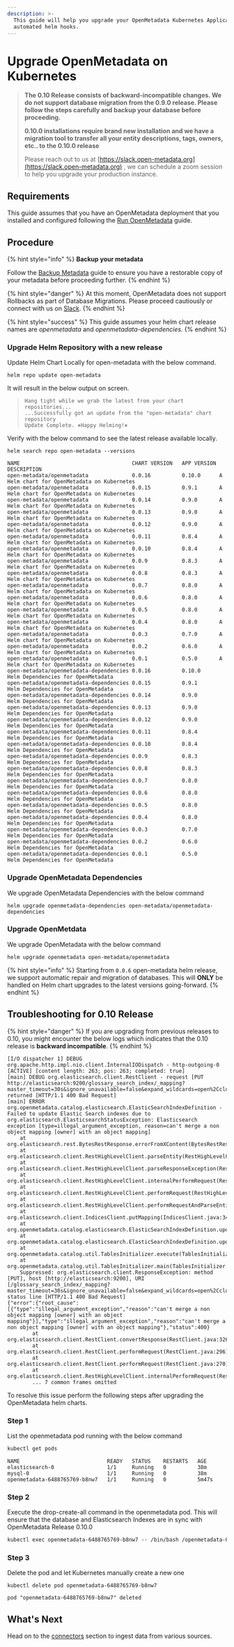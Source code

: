 ```yaml
---
description: >-
  This guide will help you upgrade your OpenMetadata Kubernetes Application with
  automated helm hooks.
---
```


# Upgrade OpenMetadata on Kubernetes

>

> **The 0.10 Release consists of backward-incompatible changes. We do not support database migration from the 0.9.0 release. Please follow the steps carefully and backup your database before proceeding.**
>
> **0.10.0 installations require brand new installation and we have a migration tool to transfer all your entity descriptions, tags, owners, etc.. to the 0.10.0 release**
>
> Please reach out to us at [https://slack.open-metadata.org](https://slack.open-metadata.org) , we can schedule a zoom session to help you upgrade your production instance.

## Requirements

This guide assumes that you have an OpenMetadata deployment that you installed and configured following the [Run OpenMetadata](broken-reference) guide.

## Procedure

{% hint style="info" %}
**Backup your metadata**

Follow the [Backup Metadata](https://github.com/open-metadata/OpenMetadata/blob/docs/upgrade/upgrade-on-kubernetes/broken-reference/README.md) guide to ensure you have a restorable copy of your metadata before proceeding further.
{% endhint %}

{% hint style="danger" %}
At this moment, OpenMetadata does not support Rollbacks as part of Database Migrations. Please proceed cautiously or connect with us on [Slack](https://join.slack.com/t/openmetadata/shared\_invite/zt-wksh1bww-iQGk45NTw6Tp4Q9UZd6QOw).
{% endhint %}

{% hint style="success" %}
This guide assumes your helm chart release names are _openmetadata_ and _openmetadata-dependencies._
{% endhint %}

### Upgrade Helm Repository with a new release

Update Helm Chart Locally for open-metadata with the below command.

```
helm repo update open-metadata
```

It will result in the below output on screen.

> ```
> Hang tight while we grab the latest from your chart repositories...
> ...Successfully got an update from the "open-metadata" chart repository
> Update Complete. ⎈Happy Helming!⎈
> ```

Verify with the below command to see the latest release available locally.

```
helm search repo open-metadata --versions
```

```
NAME                                   	CHART VERSION	APP VERSION	DESCRIPTION                                
open-metadata/openmetadata             	0.0.16       	0.10.0     	A Helm chart for OpenMetadata on Kubernetes
open-metadata/openmetadata             	0.0.15       	0.9.1      	A Helm chart for OpenMetadata on Kubernetes
open-metadata/openmetadata             	0.0.14       	0.9.0      	A Helm chart for OpenMetadata on Kubernetes
open-metadata/openmetadata             	0.0.13       	0.9.0      	A Helm chart for OpenMetadata on Kubernetes
open-metadata/openmetadata             	0.0.12       	0.9.0      	A Helm chart for OpenMetadata on Kubernetes
open-metadata/openmetadata             	0.0.11       	0.8.4      	A Helm chart for OpenMetadata on Kubernetes
open-metadata/openmetadata             	0.0.10       	0.8.4      	A Helm chart for OpenMetadata on Kubernetes
open-metadata/openmetadata             	0.0.9        	0.8.3      	A Helm chart for OpenMetadata on Kubernetes
open-metadata/openmetadata             	0.0.8        	0.8.3      	A Helm chart for OpenMetadata on Kubernetes
open-metadata/openmetadata             	0.0.7        	0.8.0      	A Helm chart for OpenMetadata on Kubernetes
open-metadata/openmetadata             	0.0.6        	0.8.0      	A Helm chart for OpenMetadata on Kubernetes
open-metadata/openmetadata             	0.0.5        	0.8.0      	A Helm chart for OpenMetadata on Kubernetes
open-metadata/openmetadata             	0.0.4        	0.8.0      	A Helm chart for OpenMetadata on Kubernetes
open-metadata/openmetadata             	0.0.3        	0.7.0      	A Helm chart for OpenMetadata on Kubernetes
open-metadata/openmetadata             	0.0.2        	0.6.0      	A Helm chart for OpenMetadata on Kubernetes
open-metadata/openmetadata             	0.0.1        	0.5.0      	A Helm chart for OpenMetadata on Kubernetes
open-metadata/openmetadata-dependencies	0.0.16       	0.10.0     	Helm Dependencies for OpenMetadata         
open-metadata/openmetadata-dependencies	0.0.15       	0.9.1      	Helm Dependencies for OpenMetadata         
open-metadata/openmetadata-dependencies	0.0.14       	0.9.0      	Helm Dependencies for OpenMetadata         
open-metadata/openmetadata-dependencies	0.0.13       	0.9.0      	Helm Dependencies for OpenMetadata         
open-metadata/openmetadata-dependencies	0.0.12       	0.9.0      	Helm Dependencies for OpenMetadata         
open-metadata/openmetadata-dependencies	0.0.11       	0.8.4      	Helm Dependencies for OpenMetadata         
open-metadata/openmetadata-dependencies	0.0.10       	0.8.4      	Helm Dependencies for OpenMetadata         
open-metadata/openmetadata-dependencies	0.0.9        	0.8.3      	Helm Dependencies for OpenMetadata         
open-metadata/openmetadata-dependencies	0.0.8        	0.8.3      	Helm Dependencies for OpenMetadata         
open-metadata/openmetadata-dependencies	0.0.7        	0.8.0      	Helm Dependencies for OpenMetadata         
open-metadata/openmetadata-dependencies	0.0.6        	0.8.0      	Helm Dependencies for OpenMetadata         
open-metadata/openmetadata-dependencies	0.0.5        	0.8.0      	Helm Dependencies for OpenMetadata         
open-metadata/openmetadata-dependencies	0.0.4        	0.8.0      	Helm Dependencies for OpenMetadata         
open-metadata/openmetadata-dependencies	0.0.3        	0.7.0      	Helm Dependencies for OpenMetadata         
open-metadata/openmetadata-dependencies	0.0.2        	0.6.0      	Helm Dependencies for OpenMetadata         
open-metadata/openmetadata-dependencies	0.0.1        	0.5.0      	Helm Dependencies for OpenMetadata
```

### Upgrade OpenMetadata Dependencies

We upgrade OpenMetadata Dependencies with the below command

```
helm upgrade openmetadata-dependencies open-metadata/openmetadata-dependencies
```

### Upgrade OpenMetdata

We upgrade OpenMetadata with the below command

```
helm upgrade openmetadata open-metadata/openmetadata
```

{% hint style="info" %}
Starting from `0.0.6` open-metadata helm release, we support automatic repair and migration of databases. This will **ONLY** be handled on Helm chart upgrades to the latest versions going-forward.
{% endhint %}

## Troubleshooting for 0.10 Release

{% hint style="danger" %}
If you are upgrading from previous releases to 0.10, you might encounter the below logs which indicates that the 0.10 release is **backward incompatible**.
{% endhint %}

```
[I/O dispatcher 1] DEBUG org.apache.http.impl.nio.client.InternalIODispatch - http-outgoing-0 [ACTIVE] [content length: 263; pos: 263; completed: true]
[main] DEBUG org.elasticsearch.client.RestClient - request [PUT http://elasticsearch:9200/glossary_search_index/_mapping?master_timeout=30s&ignore_unavailable=false&expand_wildcards=open%2Cclosed&allow_no_indices=false&ignore_throttled=false&timeout=30s] returned [HTTP/1.1 400 Bad Request]
[main] ERROR org.openmetadata.catalog.elasticsearch.ElasticSearchIndexDefinition - Failed to update Elastic Search indexes due to
org.elasticsearch.ElasticsearchStatusException: Elasticsearch exception [type=illegal_argument_exception, reason=can't merge a non object mapping [owner] with an object mapping]
    at org.elasticsearch.rest.BytesRestResponse.errorFromXContent(BytesRestResponse.java:176)
    at org.elasticsearch.client.RestHighLevelClient.parseEntity(RestHighLevelClient.java:1933)
    at org.elasticsearch.client.RestHighLevelClient.parseResponseException(RestHighLevelClient.java:1910)
    at org.elasticsearch.client.RestHighLevelClient.internalPerformRequest(RestHighLevelClient.java:1667)
    at org.elasticsearch.client.RestHighLevelClient.performRequest(RestHighLevelClient.java:1639)
    at org.elasticsearch.client.RestHighLevelClient.performRequestAndParseEntity(RestHighLevelClient.java:1606)
    at org.elasticsearch.client.IndicesClient.putMapping(IndicesClient.java:342)
    at org.openmetadata.catalog.elasticsearch.ElasticSearchIndexDefinition.updateIndex(ElasticSearchIndexDefinition.java:139)
    at org.openmetadata.catalog.elasticsearch.ElasticSearchIndexDefinition.updateIndexes(ElasticSearchIndexDefinition.java:91)
    at org.openmetadata.catalog.util.TablesInitializer.execute(TablesInitializer.java:227)
    at org.openmetadata.catalog.util.TablesInitializer.main(TablesInitializer.java:149)
    Suppressed: org.elasticsearch.client.ResponseException: method [PUT], host [http://elasticsearch:9200], URI [/glossary_search_index/_mapping?master_timeout=30s&ignore_unavailable=false&expand_wildcards=open%2Cclosed&allow_no_indices=false&ignore_throttled=false&timeout=30s], status line [HTTP/1.1 400 Bad Request]
{"error":{"root_cause":[{"type":"illegal_argument_exception","reason":"can't merge a non object mapping [owner] with an object mapping"}],"type":"illegal_argument_exception","reason":"can't merge a non object mapping [owner] with an object mapping"},"status":400}
        at org.elasticsearch.client.RestClient.convertResponse(RestClient.java:326)
        at org.elasticsearch.client.RestClient.performRequest(RestClient.java:296)
        at org.elasticsearch.client.RestClient.performRequest(RestClient.java:270)
        at org.elasticsearch.client.RestHighLevelClient.internalPerformRequest(RestHighLevelClient.java:1654)
        ... 7 common frames omitted
```

To resolve this issue perform the following steps after upgrading the OpenMetadata helm charts.

### Step 1

List the openmetadata pod running with the below command

```markdown
kubectl get pods
```

```
NAME                            READY   STATUS    RESTARTS   AGE
elasticsearch-0                 1/1     Running   0          38m
mysql-0                         1/1     Running   0          38m
openmetadata-6488765769-b8nw7   1/1     Running   0          5m47s
```

### Step 2

Execute the drop-create-all command in the openmetadata pod. This will ensure that the database and Elasticsearch Indexes are in sync with OpenMetadata Release 0.10.0

```markdown
kubectl exec openmetadata-6488765769-b8nw7 -- /bin/bash /openmetadata-0.10.0/bootstrap/bootstrap_storage.sh drop-create-all
```

### Step 3

Delete the pod and let Kubernetes manually create a new one

```
kubectl delete pod openmetadata-6488765769-b8nw7
```

```
pod "openmetadata-6488765769-b8nw7" deleted
```

## What's Next

Head on to the [connectors](../../docs/integrations/connectors/) section to ingest data from various sources.
